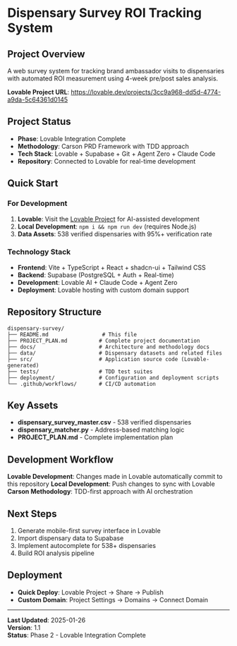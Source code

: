 # Dispensary Survey ROI Tracking System

## Project Overview

A web survey system for tracking brand ambassador visits to dispensaries with automated ROI measurement using 4-week pre/post sales analysis.

**Lovable Project URL**: https://lovable.dev/projects/3cc9a968-dd5d-4774-a9da-5c64361d0145

## Project Status

- **Phase**: Lovable Integration Complete
- **Methodology**: Carson PRD Framework with TDD approach
- **Tech Stack**: Lovable + Supabase + Git + Agent Zero + Claude Code
- **Repository**: Connected to Lovable for real-time development

## Quick Start

### For Development
1. **Lovable**: Visit the [Lovable Project](https://lovable.dev/projects/3cc9a968-dd5d-4774-a9da-5c64361d0145) for AI-assisted development
2. **Local Development**: `npm i && npm run dev` (requires Node.js)
3. **Data Assets**: 538 verified dispensaries with 95%+ verification rate

### Technology Stack
- **Frontend**: Vite + TypeScript + React + shadcn-ui + Tailwind CSS
- **Backend**: Supabase (PostgreSQL + Auth + Real-time)
- **Development**: Lovable AI + Claude Code + Agent Zero
- **Deployment**: Lovable hosting with custom domain support

## Repository Structure

```
dispensary-survey/
├── README.md                 # This file
├── PROJECT_PLAN.md          # Complete project documentation
├── docs/                    # Architecture and methodology docs
├── data/                    # Dispensary datasets and related files
├── src/                     # Application source code (Lovable-generated)
├── tests/                   # TDD test suites
├── deployment/              # Configuration and deployment scripts
└── .github/workflows/       # CI/CD automation
```

## Key Assets

- **dispensary_survey_master.csv** - 538 verified dispensaries
- **dispensary_matcher.py** - Address-based matching logic
- **PROJECT_PLAN.md** - Complete implementation plan

## Development Workflow

**Lovable Development**: Changes made in Lovable automatically commit to this repository
**Local Development**: Push changes to sync with Lovable
**Carson Methodology**: TDD-first approach with AI orchestration

## Next Steps

1. Generate mobile-first survey interface in Lovable
2. Import dispensary data to Supabase
3. Implement autocomplete for 538+ dispensaries
4. Build ROI analysis pipeline

## Deployment

- **Quick Deploy**: Lovable Project → Share → Publish
- **Custom Domain**: Project Settings → Domains → Connect Domain

---

**Last Updated**: 2025-01-26  
**Version**: 1.1  
**Status**: Phase 2 - Lovable Integration Complete
